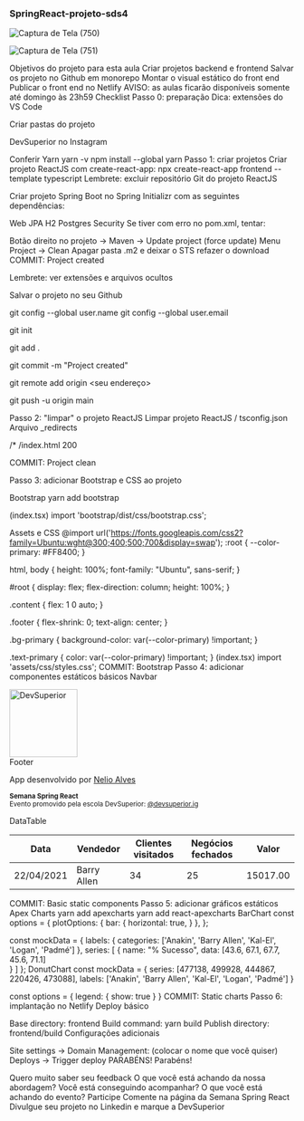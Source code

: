 ### SpringReact-projeto-sds4

![Captura de Tela (750)](https://user-images.githubusercontent.com/62512557/133000941-7133af46-5708-4fd6-a24f-ff5ae3729975.png)


![Captura de Tela (751)](https://user-images.githubusercontent.com/62512557/133000915-46ba1797-0aaf-4c82-a290-b4e928f0ba56.png)

Objetivos do projeto para esta aula
Criar projetos backend e frontend
Salvar os projeto no Github em monorepo
Montar o visual estático do front end
Publicar o front end no Netlify
AVISO: as aulas ficarão disponíveis somente até domingo às 23h59
Checklist
Passo 0: preparação
Dica: extensões do VS Code

Criar pastas do projeto

DevSuperior no Instagram

Conferir Yarn
yarn -v
npm install --global yarn
Passo 1: criar projetos
Criar projeto ReactJS com create-react-app:
npx create-react-app frontend --template typescript
Lembrete: excluir repositório Git do projeto ReactJS

Criar projeto Spring Boot no Spring Initializr com as seguintes dependências:

Web
JPA
H2
Postgres
Security
Se tiver com erro no pom.xml, tentar:

Botão direito no projeto -> Maven -> Update project (force update)
Menu Project -> Clean
Apagar pasta .m2 e deixar o STS refazer o download
COMMIT: Project created

Lembrete: ver extensões e arquivos ocultos

Salvar o projeto no seu Github

git config --global user.name <seu nome>
git config --global user.email <seu email>

git init

git add .

git commit -m "Project created"

git remote add origin <seu endereço>

git push -u origin main
    
Passo 2: "limpar" o projeto ReactJS
Limpar projeto ReactJS / tsconfig.json
Arquivo _redirects
    
/* /index.html 200
    
COMMIT: Project clean
    
Passo 3: adicionar Bootstrap e CSS ao projeto
    
Bootstrap
yarn add bootstrap
    
(index.tsx) import 'bootstrap/dist/css/bootstrap.css';
    
Assets e CSS
@import url('https://fonts.googleapis.com/css2?family=Ubuntu:wght@300;400;500;700&display=swap');
:root {
    --color-primary: #FF8400;
}

html, body {
    height: 100%;
    font-family: "Ubuntu", sans-serif;
}

#root {
    display: flex;
    flex-direction: column;
    height: 100%;
}

.content {
    flex: 1 0 auto;
}

.footer {
    flex-shrink: 0;
    text-align: center;
}

.bg-primary {
    background-color: var(--color-primary) !important;
}

.text-primary {
    color: var(--color-primary) !important;
}
(index.tsx) import 'assets/css/styles.css';
COMMIT: Bootstrap
Passo 4: adicionar componentes estáticos básicos
Navbar
<div className="d-flex flex-column flex-md-row align-items-center p-3 px-md-4 mb-3 bg-light border-bottom shadow-sm">
  <div className="container">
    <nav className="my-2 my-md-0 mr-md-3">
      <img src={ImgDsDark} alt="DevSuperior" width="120" />
    </nav>
  </div>
</div>
Footer
<footer className="footer mt-auto py-3 bg-dark">
  <div className="container">
    <p className="text-light">App desenvolvido por <a href="https://github.com/acenelio" target="_blank" rel="noreferrer">Nelio Alves</a></p>
    <p className="text-light"><small><strong>Semana Spring React</strong><br/>
      Evento promovido pela escola DevSuperior: <a href="https://instagram.com/devsuperior.ig" target="_blank" rel="noreferrer">@devsuperior.ig</a></small></p>
  </div>
</footer>
DataTable
<div className="table-responsive">
    <table className="table table-striped table-sm">
        <thead>
            <tr>
                <th>Data</th>
                <th>Vendedor</th>
                <th>Clientes visitados</th>
                <th>Negócios fechados</th>
                <th>Valor</th>
            </tr>
        </thead>
        <tbody>
            <tr>
                <td>22/04/2021</td>
                <td>Barry Allen</td>
                <td>34</td>
                <td>25</td>
                <td>15017.00</td>
            </tr>
        </tbody>
    </table>
</div>
COMMIT: Basic static components
Passo 5: adicionar gráficos estáticos
Apex Charts
yarn add apexcharts
yarn add react-apexcharts
BarChart
const options = {
    plotOptions: {
        bar: {
            horizontal: true,
        }
    },
};

const mockData = {
    labels: {
        categories: ['Anakin', 'Barry Allen', 'Kal-El', 'Logan', 'Padmé']
    },
    series: [
        {
            name: "% Sucesso",
            data: [43.6, 67.1, 67.7, 45.6, 71.1]                   
        }
    ]
};
DonutChart
const mockData = {
    series: [477138, 499928, 444867, 220426, 473088],
    labels: ['Anakin', 'Barry Allen', 'Kal-El', 'Logan', 'Padmé']
}

const options = {
    legend: {
        show: true
    }
}
COMMIT: Static charts
Passo 6: implantação no Netlify
Deploy básico

Base directory: frontend
Build command: yarn build
Publish directory: frontend/build
Configurações adicionais

Site settings -> Domain Management: (colocar o nome que você quiser)
Deploys -> Trigger deploy
PARABÉNS!
Parabéns!

Quero muito saber seu feedback
O que você está achando da nossa abordagem?
Você está conseguindo acompanhar?
O que você está achando do evento?
Participe
Comente na página da Semana Spring React
Divulgue seu projeto no Linkedin e marque a DevSuperior
